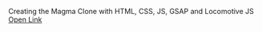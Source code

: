 Creating the Magma Clone with HTML, CSS, JS, GSAP and Locomotive JS<br>
<a href="https://baisampayan.github.io/Magma-Projects/" target="_blank"> Open Link</a>
